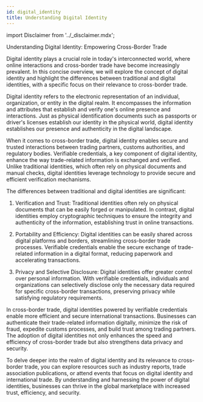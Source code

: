 ```yaml
---
id: digital_identity
title: Understanding Digital Identity
---
```


import Disclaimer from '../\_disclaimer.mdx';

<Disclaimer />

Understanding Digital Identity: Empowering Cross-Border Trade

Digital identity plays a crucial role in today's interconnected world, where online interactions and cross-border trade have become increasingly prevalent. In this concise overview, we will explore the concept of digital identity and highlight the differences between traditional and digital identities, with a specific focus on their relevance to cross-border trade.

Digital identity refers to the electronic representation of an individual, organization, or entity in the digital realm. It encompasses the information and attributes that establish and verify one's online presence and interactions. Just as physical identification documents such as passports or driver's licenses establish our identity in the physical world, digital identity establishes our presence and authenticity in the digital landscape.

When it comes to cross-border trade, digital identity enables secure and trusted interactions between trading partners, customs authorities, and regulatory bodies. Verifiable credentials, a key component of digital identity, enhance the way trade-related information is exchanged and verified. Unlike traditional identities, which often rely on physical documents and manual checks, digital identities leverage technology to provide secure and efficient verification mechanisms.

The differences between traditional and digital identities are significant:

1. Verification and Trust: Traditional identities often rely on physical documents that can be easily forged or manipulated. In contrast, digital identities employ cryptographic techniques to ensure the integrity and authenticity of the information, establishing trust in online transactions.

2. Portability and Efficiency: Digital identities can be easily shared across digital platforms and borders, streamlining cross-border trade processes. Verifiable credentials enable the secure exchange of trade-related information in a digital format, reducing paperwork and accelerating transactions.

3. Privacy and Selective Disclosure: Digital identities offer greater control over personal information. With verifiable credentials, individuals and organizations can selectively disclose only the necessary data required for specific cross-border transactions, preserving privacy while satisfying regulatory requirements.

In cross-border trade, digital identities powered by verifiable credentials enable more efficient and secure international transactions. Businesses can authenticate their trade-related information digitally, minimize the risk of fraud, expedite customs processes, and build trust among trading partners. The adoption of digital identities not only enhances the speed and efficiency of cross-border trade but also strengthens data privacy and security.

To delve deeper into the realm of digital identity and its relevance to cross-border trade, you can explore resources such as industry reports, trade association publications, or attend events that focus on digital identity and international trade. By understanding and harnessing the power of digital identities, businesses can thrive in the global marketplace with increased trust, efficiency, and security.
